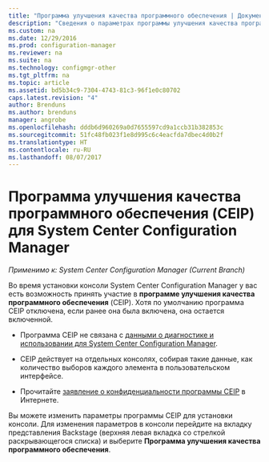 ```yaml
---
title: "Программа улучшения качества программного обеспечения | Документы Майкрософт"
description: "Сведения о параметрах программы улучшения качества программного обеспечения (CEIP) для System Center Configuration Manager"
ms.custom: na
ms.date: 12/29/2016
ms.prod: configuration-manager
ms.reviewer: na
ms.suite: na
ms.technology: configmgr-other
ms.tgt_pltfrm: na
ms.topic: article
ms.assetid: bd5b34c9-7304-4743-81c3-96f1e0c80702
caps.latest.revision: "4"
author: Brenduns
ms.author: brenduns
manager: angrobe
ms.openlocfilehash: dddb6d960269a0d7655597cd9a1ccb31b382853c
ms.sourcegitcommit: 51fc48fb023f1e8d995c6c4eacfda7dbec4d0b2f
ms.translationtype: HT
ms.contentlocale: ru-RU
ms.lasthandoff: 08/07/2017
---
```

# <a name="customer-experience-improvement-program-ceip-for-system-center-configuration-manager"></a>Программа улучшения качества программного обеспечения (CEIP) для System Center Configuration Manager

*Применимо к: System Center Configuration Manager (Current Branch)*

Во время установки консоли System Center Configuration Manager у вас есть возможность принять участие в **программе улучшения качества программного обеспечения** (CEIP). Хотя по умолчанию программа CEIP отключена, если ранее она была включена, она остается включенной.  

-   Программа CEIP не связана с [данными о диагностике и использовании для System Center Configuration Manager](../../../core/plan-design/diagnostics/diagnostics-and-usage-data.md).  

-   CEIP действует на отдельных консолях, собирая такие данные, как количество выборов каждого элемента в пользовательском интерфейсе.  

-   Прочитайте [заявление о конфиденциальности программы CEIP](https://www.microsoft.com/products/ceip/en-us/privacypolicy.mspx) в Интернете.  

Вы можете изменить параметры программы CEIP для установки консоли. Для изменения параметров в консоли перейдите на вкладку представления Backstage (верхняя левая вкладка со стрелкой раскрывающегося списка) и выберите **Программа улучшения качества программного обеспечения**.  
